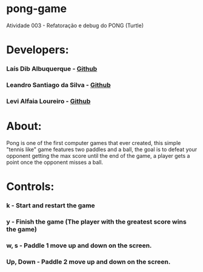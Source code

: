 # pong-game
Atividade 003 - Refatoração e debug do PONG (Turtle)

# Developers:
### Laís Dib Albuquerque -  [Github](https://github.com/laisdib)
### Leandro Santiago da Silva - [Github](https://github.com/leandro-santi)
### Levi Alfaia Loureiro -  [Github](https://github.com/levialfaialoureiro)

# About:
Pong is one of the first computer games that ever created, this simple "tennis like" game features two paddles and a ball, the goal is to defeat your opponent getting the max score until the end of the game, a player gets a point once the opponent misses a ball.

# Controls:
### k - Start and restart the game
### y - Finish the game (The player with the greatest score wins the game)
### w, s - Paddle 1 move up and down on the screen.
### Up, Down - Paddle 2 move up and down on the screen.
